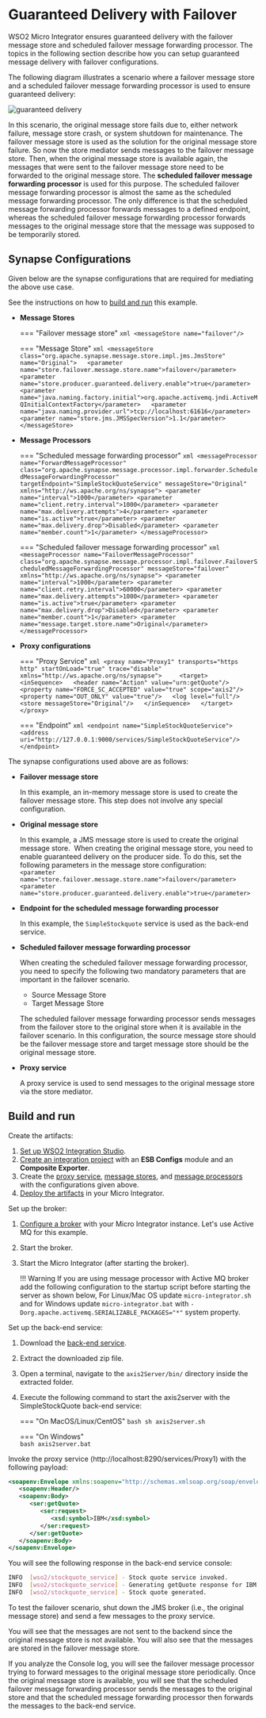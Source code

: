 # Guaranteed Delivery with Failover

WSO2 Micro Integrator ensures guaranteed delivery with the failover message store and scheduled failover message forwarding processor. The topics in the following section describe how you can setup guaranteed message delivery with failover configurations.

The following diagram illustrates a scenario where a failover message
store and a scheduled failover message forwarding processor is used
to ensure guaranteed delivery:

![guaranteed delivery]({{base_path}}/assets/img/integrate/tutorials/guaranteed-delivery-failover/guaranteed-delivery.png)

In this scenario, the original message store fails due to, either network
failure, message store crash, or system shutdown for maintenance. The
failover message store is used as the solution for the original message
store failure. So now the store mediator sends messages to the failover
message store. Then, when the original message store is available again,
the messages that were sent to the failover message store need to be
forwarded to the original message store. The **scheduled failover message forwarding processor**
is used for this purpose. The scheduled failover message
forwarding processor is almost the same as the scheduled message
forwarding processor. The only difference is that the scheduled message
forwarding processor forwards messages to a defined endpoint, whereas
the scheduled failover message forwarding processor forwards messages to
the original message store that the message was supposed to be
temporarily stored.

## Synapse Configurations

Given below are the synapse configurations that are required for mediating the above use case.

See the instructions on how to [build and run](#build-and-run) this example.

- **Message Stores**

    === "Failover message store"
        ```xml
        <messageStore name="failover"/>  
        ```

    === "Message Store"
        ```xml
        <messageStore  
            class="org.apache.synapse.message.store.impl.jms.JmsStore" name="Original">  
            <parameter name="store.failover.message.store.name">failover</parameter>  
            <parameter name="store.producer.guaranteed.delivery.enable">true</parameter>  
            <parameter name="java.naming.factory.initial">org.apache.activemq.jndi.ActiveMQInitialContextFactory</parameter>  
            <parameter name="java.naming.provider.url">tcp://localhost:61616</parameter>  
            <parameter name="store.jms.JMSSpecVersion">1.1</parameter>  
        </messageStore>
        ```

- **Message Processors**

    === "Scheduled message forwarding processor"
        ```xml
        <messageProcessor name="ForwardMessageProcessor" class="org.apache.synapse.message.processor.impl.forwarder.ScheduledMessageForwardingProcessor" targetEndpoint="SimpleStockQuoteService" messageStore="Original" xmlns="http://ws.apache.org/ns/synapse">
            <parameter name="interval">1000</parameter>
            <parameter name="client.retry.interval">1000</parameter>
            <parameter name="max.delivery.attempts">4</parameter>
            <parameter name="is.active">true</parameter>
            <parameter name="max.delivery.drop">Disabled</parameter>
            <parameter name="member.count">1</parameter>
        </messageProcessor>
        ```

    === "Scheduled failover message forwarding processor"
        ```xml
        <messageProcessor name="FailoverMessageProcessor" class="org.apache.synapse.message.processor.impl.failover.FailoverScheduledMessageForwardingProcessor" messageStore="failover" xmlns="http://ws.apache.org/ns/synapse">
            <parameter name="interval">1000</parameter>
            <parameter name="client.retry.interval">60000</parameter>
            <parameter name="max.delivery.attempts">1000</parameter>
            <parameter name="is.active">true</parameter>
            <parameter name="max.delivery.drop">Disabled</parameter>
            <parameter name="member.count">1</parameter>
            <parameter name="message.target.store.name">Original</parameter>
        </messageProcessor> 
        ```

- **Proxy configurations**

    === "Proxy Service"
        ```xml
        <proxy name="Proxy1" transports="https http" startOnLoad="true" trace="disable" xmlns="http://ws.apache.org/ns/synapse">    
            <target>  
                <inSequence>  
                <header name="Action" value="urn:getQuote"/>
                <property name="FORCE_SC_ACCEPTED" value="true" scope="axis2"/>  
                <property name="OUT_ONLY" value="true"/>  
                <log level="full"/>  
                <store messageStore="Original"/>  
                </inSequence>  
            </target>  
        </proxy>   
        ```

    === "Endpoint"
        ```xml
        <endpoint name="SimpleStockQuoteService">  
        <address uri="http://127.0.0.1:9000/services/SimpleStockQuoteService"/>  
        </endpoint>
        ```

The synapse configurations used above are as follows:

- **Failover message store**
  
    In this example, an in-memory message store is used to create the failover message store. This step does not involve any special configuration.

- **Original message store**
  
    In this example, a JMS message store is used to create the original message store.  When creating the original message store, you need to enable guaranteed delivery on the producer side. To do this, set the following parameters in the message store configuration:</br>
  `<parameter name="store.failover.message.store.name">failover</parameter>`  
  `<parameter name="store.producer.guaranteed.delivery.enable">true</parameter>`

- **Endpoint for the scheduled message forwarding processor**

    In this example, the `SimpleStockquote` service is used as the back-end service.

- **Scheduled failover message forwarding processor**

    When creating the scheduled failover message forwarding processor, you need to specify the following two mandatory parameters that are important in the failover scenario.
        
    * Source Message Store
    * Target Message Store

    The scheduled failover message forwarding processor sends messages from the failover store to the original store when it is available in the failover scenario. In this configuration, the source message store should be the failover message store and target message store should be the original message store.

- **Proxy service**

    A proxy service is used to send messages to the original message store via the store mediator.

## Build and run

Create the artifacts:

1. [Set up WSO2 Integration Studio]({{base_path}}/integrate/develop/installing-wso2-integration-studio).
2. [Create an integration project]({{base_path}}/integrate/develop/create-integration-project) with an <b>ESB Configs</b> module and an <b>Composite Exporter</b>.
3. Create the [proxy service]({{base_path}}/integrate/develop/creating-artifacts/creating-a-proxy-service), [message stores]({{base_path}}/integrate/develop/creating-artifacts/creating-a-message-store), and [message processors]({{base_path}}/integrate/develop/creating-artifacts/creating-a-message-processor) with the configurations given above.
4. [Deploy the artifacts]({{base_path}}/integrate/develop/deploy-artifacts) in your Micro Integrator.

Set up the broker:

1.  [Configure a broker]({{base_path}}/install-and-setup/setup/mi-setup/transport_configurations/configuring-transport#configuring-the-jms-transport) with your Micro Integrator instance. Let's use Active MQ for this example.
2.  Start the broker.
3.  Start the Micro Integrator (after starting the broker).

    !!! Warning
        If you are using message processor with Active MQ broker add the following configuration to the startup script before starting the server as shown below,
        For Linux/Mac OS update `micro-integrator.sh` and for Windows update `micro-integrator.bat` with `-Dorg.apache.activemq.SERIALIZABLE_PACKAGES="*"` system property.

Set up the back-end service:

1. Download the [back-end service](https://github.com/wso2-docs/WSO2_EI/blob/master/Back-End-Service/axis2Server.zip).
2. Extract the downloaded zip file.
3. Open a terminal, navigate to the `axis2Server/bin/` directory inside the extracted folder.
4. Execute the following command to start the axis2server with the SimpleStockQuote back-end service:

    === "On MacOS/Linux/CentOS"
        ```bash
        sh axis2server.sh
        ```

    ===  "On Windows"   
        ```bash
        axis2server.bat
        ```

Invoke the proxy service (http://localhost:8290/services/Proxy1) with the following payload:

```xml
<soapenv:Envelope xmlns:soapenv="http://schemas.xmlsoap.org/soap/envelope/" xmlns:ser="http://services.samples" xmlns:xsd="http://services.samples/xsd">
   <soapenv:Header/>
   <soapenv:Body>
      <ser:getQuote>
         <ser:request>
            <xsd:symbol>IBM</xsd:symbol>
         </ser:request>
      </ser:getQuote>
   </soapenv:Body>
</soapenv:Envelope>
```

You will see the following response in the back-end service console:

```bash
INFO  [wso2/stockquote_service] - Stock quote service invoked.
INFO  [wso2/stockquote_service] - Generating getQuote response for IBM
INFO  [wso2/stockquote_service] - Stock quote generated.
```

To test the failover scenario, shut down the JMS broker (i.e., the original message store) 
and send a few messages to the proxy service.

You will see that the messages are not sent to the backend since the
original message store is not available. You will also see that the
messages are stored in the failover message store.

If you analyze the Console log, you will see the failover
message processor trying to forward messages to the original message
store periodically. Once the original message store is available, you
will see that the scheduled failover message forwarding processor sends
the messages to the original store and that the scheduled message
forwarding processor then forwards the messages to the back-end service.